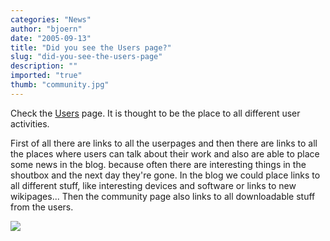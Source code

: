 ```yaml
---
categories: "News"
author: "bjoern"
date: "2005-09-13"
title: "Did you see the Users page?"
slug: "did-you-see-the-users-page"
description: ""
imported: "true"
thumb: "community.jpg"
---
```



Check the [Users](https://legacy.vvvv.org/users/) page. It is thought to be the place to all different user activities. 

First of all there are links to all the userpages and then there are links to all the places where users can talk about their work and also are able to place some news in the blog. because often there are interesting things in the shoutbox and the next day they're gone. In the blog we could place links to all different stuff, like interesting devices and software or links to new wikipages...
Then the community page also links to all downloadable stuff from the users.

![](community.jpg)


